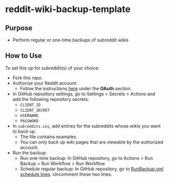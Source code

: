 # reddit-wiki-backup-template

## Purpose

* Perform regular or one-time backups of subreddit wikis

## How to Use

To set this up for subreddit(s) of your choice:

* Fork this repo.
* Authorize your Reddit account:
  * Follow the instructions [here](https://np.reddit.com/r/RequestABot/comments/cyll80/a_comprehensive_guide_to_running_your_reddit_bot/) under the **OAuth** section.
* In GitHub repository settings, go to Settings > Secrets > Actions and add the following repository secrets:
  * `CLIENT_ID`
  * `CLIENT_SECRET`
  * `USERNAME`
  * `PASSWORD`
* In `subreddits.ini`, add entries for the subreddits whose wikis you want to back up.
  * The file contains examples.
  * You can only back up wiki pages that are viewable by the authorized account.
* Run the backup:
  * Run one-time backup: In GitHub repository, go to Actions > Run Backup > Run Workflow > Run Workflow
  * Schedule regular backup: In GitHub repository, go to [RunBackup.yml schedule lines](/.github/workflows/RunBackup.yml#L5). Uncomment these two lines.
